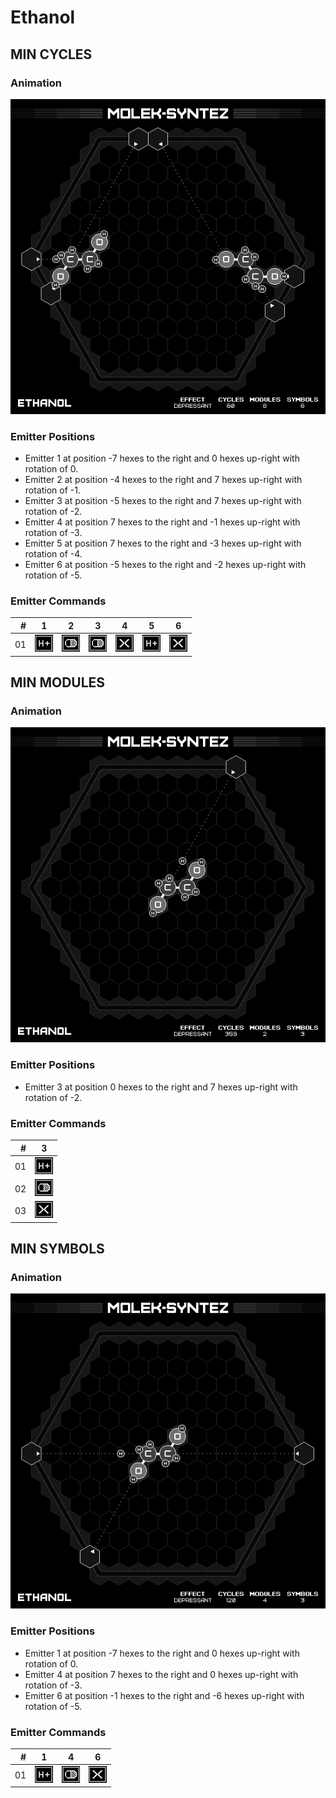 # Ethanol

## MIN CYCLES

### Animation

![Solution](./../gifs/02/MIN_CYCLES.gif)

### Emitter Positions

- Emitter 1 at position -7 hexes to the right and 0 hexes up-right with rotation of 0.
- Emitter 2 at position -4 hexes to the right and 7 hexes up-right with rotation of -1.
- Emitter 3 at position -5 hexes to the right and 7 hexes up-right with rotation of -2.
- Emitter 4 at position 7 hexes to the right and -1 hexes up-right with rotation of -3.
- Emitter 5 at position 7 hexes to the right and -3 hexes up-right with rotation of -4.
- Emitter 6 at position -5 hexes to the right and -2 hexes up-right with rotation of -5.

### Emitter Commands

|  # | 1                                               | 2                                                     | 3                                                     | 4                                                   | 5                                               | 6                                                   |
|---:|:-----------------------------------------------:|:-----------------------------------------------------:|:-----------------------------------------------------:|:---------------------------------------------------:|:-----------------------------------------------:|:---------------------------------------------------:|
| 01 | ![ADD_H_ATOM](./../instructions/ADD_H_ATOM.png) | ![OUTPUT_TARGET](./../instructions/OUTPUT_TARGET.png) | ![OUTPUT_TARGET](./../instructions/OUTPUT_TARGET.png) | ![TRASH_TARGET](./../instructions/TRASH_TARGET.png) | ![ADD_H_ATOM](./../instructions/ADD_H_ATOM.png) | ![TRASH_TARGET](./../instructions/TRASH_TARGET.png) |

## MIN MODULES

### Animation

![Solution](./../gifs/02/MIN_MODULES.gif)

### Emitter Positions

- Emitter 3 at position 0 hexes to the right and 7 hexes up-right with rotation of -2.

### Emitter Commands

|  # | 3                                                     |
|---:|:-----------------------------------------------------:|
| 01 | ![ADD_H_ATOM](./../instructions/ADD_H_ATOM.png)       |
| 02 | ![OUTPUT_TARGET](./../instructions/OUTPUT_TARGET.png) |
| 03 | ![TRASH_TARGET](./../instructions/TRASH_TARGET.png)   |

## MIN SYMBOLS

### Animation

![Solution](./../gifs/02/MIN_SYMBOLS.gif)

### Emitter Positions

- Emitter 1 at position -7 hexes to the right and 0 hexes up-right with rotation of 0.
- Emitter 4 at position 7 hexes to the right and 0 hexes up-right with rotation of -3.
- Emitter 6 at position -1 hexes to the right and -6 hexes up-right with rotation of -5.

### Emitter Commands

|  # | 1                                               | 4                                                     | 6                                                   |
|---:|:-----------------------------------------------:|:-----------------------------------------------------:|:---------------------------------------------------:|
| 01 | ![ADD_H_ATOM](./../instructions/ADD_H_ATOM.png) | ![OUTPUT_TARGET](./../instructions/OUTPUT_TARGET.png) | ![TRASH_TARGET](./../instructions/TRASH_TARGET.png) |

